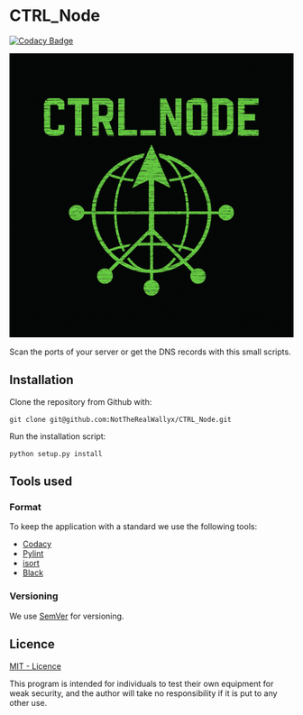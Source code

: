 # CTRL_Node

[![Codacy Badge](https://api.codacy.com/project/badge/Grade/ca70f4341eb04084b8beb5515fdd38c8)](https://app.codacy.com/manual/mikelsmartinez/server-tools?utm_source=github.com&utm_medium=referral&utm_content=sWallyx/server-tools&utm_campaign=Badge_Grade_Dashboard)

![GitBlend image](assets/images/CTRL_Node.png)

Scan the ports of your server or get the DNS records with this small scripts.

## Installation

Clone the repository from Github with:

```shell
git clone git@github.com:NotTheRealWallyx/CTRL_Node.git
```

Run the installation script:

```shell
python setup.py install
```

## Tools used

### Format

To keep the application with a standard we use the following tools:

- [Codacy](https://www.codacy.com)
- [Pylint](https://www.pylint.org)
- [isort](https://timothycrosley.github.io/isort/)
- [Black](https://black.readthedocs.io/en/stable/)

### Versioning

We use [SemVer](http://semver.org/) for versioning.

## Licence

[MIT - Licence](LICENSE)

This program is intended for individuals to test their own equipment for weak security, and the author will take no responsibility if it is put to any other use.
